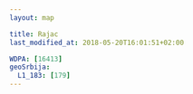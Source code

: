 ```yaml
---
layout: map

title: Rajac
last_modified_at: 2018-05-20T16:01:51+02:00

WDPA: [16413]
geoSrbija:
  L1_183: [179]
---
```

